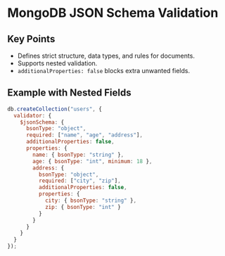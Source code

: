 # MongoDB JSON Schema Validation

## Key Points
- Defines strict structure, data types, and rules for documents.
- Supports nested validation.
- `additionalProperties: false` blocks extra unwanted fields.

## Example with Nested Fields

```javascript
db.createCollection("users", {
  validator: {
    $jsonSchema: {
      bsonType: "object",
      required: ["name", "age", "address"],
      additionalProperties: false,
      properties: {
        name: { bsonType: "string" },
        age: { bsonType: "int", minimum: 18 },
        address: {
          bsonType: "object",
          required: ["city", "zip"],
          additionalProperties: false,
          properties: {
            city: { bsonType: "string" },
            zip: { bsonType: "int" }
          }
        }
      }
    }
  }
});
